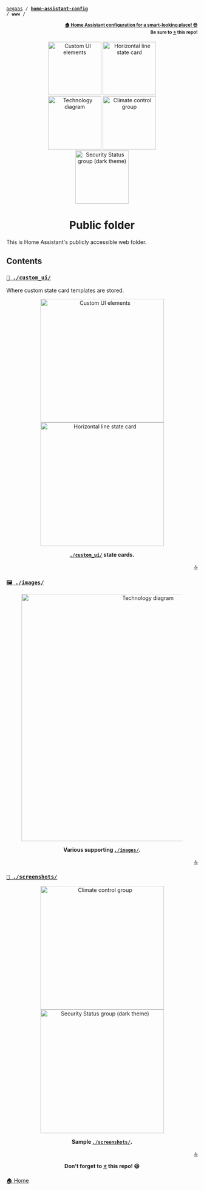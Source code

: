 <!-- Header -->
[link-profile]:https://github.com/aegaas
[link-repo]:https://github.com/aegaas/home-assistant-config

<a name="top"></a>
<code>[aegaas][link-profile] / **[home-assistant-config][link-repo]** / **www** /</code>

<p align="right"><sub><strong><a href="https://github.com/aegaas/home-assistant-config">🏠 Home Assistant configuration for a smart-looking place! 😎</a><br>Be sure to <a href="#" title="star">⭐️</a> this repo!</strong></sub></p>

<!-- Hero -->
<figure>
    <div align="center">
        <a href="#-custom_ui" title="Custom UI"><img src="screenshots/group-weather.png" alt="Custom UI elements" width="140"></a>
        <a href="#-custom_ui" title="Custom UI"><img src="screenshots/card-horizontal-line.png" alt="Horizontal line state card" width="140"></a>
        <a href="#-images" title="Images"><img src="images/technology-diagram.png" alt="Technology diagram" width="140"></a>
        <a href="#-screenshots" title="Screenshots"><img src="screenshots/group-climate.png" alt="Climate control group" width="140"></a>
        <a href="#-screenshots" title="Screenshots"><img src="screenshots/group-security-dark.png" alt="Security Status group (dark theme)" width="140"></a>
    </div>
</figure>

<h1 align="center">Public folder</h1>

This is Home Assistant's publicly accessible web folder.

## Contents

### [`🌈 ./custom_ui/`](custom_ui)

Where custom state card templates are stored.

<div align="center">
    <figure>
        <div>
            <img src="screenshots/group-weather.png" alt="Custom UI elements" title="Custom UI + Value-only state card" width="325">
            <img src="screenshots/card-horizontal-line.png" alt="Horizontal line state card" title="Custom UI + Horizontal line state card" width="325">
        </div>
        <figcaption>
            <p><strong><a href="custom_ui"><code>./custom_ui/</code></a> state cards.</strong></p>
        </figcaption>
    </figure>
</div>

<p align="right"><a href="#top" title="Back to top">🔝</a></p>

### [`🖼 ./images/`](images)

<div align="center">
    <figure>
        <div>
            <img src="images/technology-diagram.png" alt="Technology diagram" title="Technology diagram" width="650">
        </div>
        <figcaption>
            <p><strong>Various supporting <a href="images"><code>./images/</code></a>.</strong></p>
        </figcaption>
    </figure>
</div>

<p align="right"><a href="#top" title="Back to top">🔝</a></p>

### [`📸 ./screenshots/`](screenshots)

<div align="center">
    <figure>
        <div>
            <img src="screenshots/group-climate.png" alt="Climate control group" title="Climate control" width="325">
            <img src="screenshots/group-security-dark.png" alt="Security Status group (dark theme)" title="Security Status (dark theme)" width="325">
        </div>
        <figcaption>
            <p><strong>Sample <a href="screenshots"><code>./screenshots/</code></a>.</strong></p>
        </figcaption>
    </figure>
</div>

<!-- Footer -->
<p align="right"><a href="#top" title="Back to top">🔝</a></p>

<p align="center"><strong>Don't forget to <a href="#" title="star">⭐️</a> this repo! 😃</strong></p>

[🏠 Home][link-repo]
